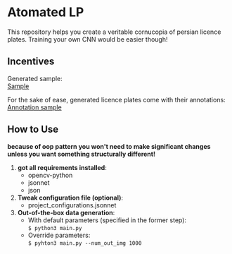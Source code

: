 # Atomated LP
This repository helps you create a veritable cornucopia of persian licence plates. 
Training your own CNN would be easier though!

## Incentives 
Generated sample:\
 [Sample](https://github.com/Amir-Mehrpanah/atumated_lp/blob/master/README_contents/simple_out.png)

For the sake of ease, generated licence plates come with their annotations: \
[Annotation sample](https://github.com/Amir-Mehrpanah/atumated_lp/blob/master/README_contents/ann_simple_out.png) 

## How to Use
**because of oop pattern you won't need to make significant changes 
unless you want something structurally different!**
1. **got all requirements installed**:
    * opencv-python
    * jsonnet 
    * json
2. **Tweak configuration file (optional)**:
    * project_configurations.jsonnet
3. **Out-of-the-box data generation**:
    * With default parameters (specified in the former step):\
    ```$ python3 main.py```
    * Override parameters:\
    ```$ pyhton3 main.py --num_out_img 1000```